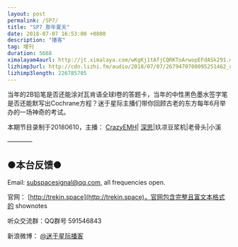 ```yaml
---
layout: post
permalink: /SP7/
title: "SP7 那年夏天"
date: 2018-07-07 16:53:00 +0800
description: "播客"
tag: 增刊
duration: 5668
ximalayam4aurl: http://jt.ximalaya.com/wKgKj1tAfjCQRKToArwopEFdASk291.m4a?channel=rss&album_id=3135361&track_id=97647696&uid=6418191&jt=http://audio.xmcdn.com/group46/M03/B9/38/wKgKj1tAfjCQRKToArwopEFdASk291.m4a
lizhimp3url: http://cdn.lizhi.fm/audio/2018/07/07/2679470708095251462_ud.mp3
lizhimp3length: 226785705
---   
```


当年的2B铅笔是否还能涂对瓦肯语全球Ⅰ卷的答题卡，当年的中性黑色墨水签字笔是否还能默写出Cochrane方程？迷于星际主播们带你回顾古老的东方每年6月举办的一场神奇的考试。

本期节目录制于20180610，主播： [CrazyEMH](mailto:emh@trekin.space)\| [深思](mailto:deepthought@trekin.space)\|玖凉豆浆机\|老骨头\|小溪

————

## ●本台反馈●

Email: [subspacesignal@qq.com](mailto:subspacesignal@qq.com), all frequencies open.

官网： [http://trekin.space](http://trekin.space)，官网包含完整且富文本格式的 shownotes

听众交流群：QQ群号 591546843

新浪微博： [@迷于星际播客](http://weibo.com/lostinst)
